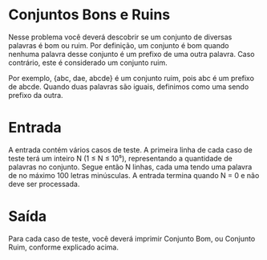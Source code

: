 # Conjuntos Bons e Ruins
Nesse problema você deverá descobrir se um conjunto de diversas palavras é bom ou ruim. Por definição, um conjunto é bom quando nenhuma palavra desse conjunto é um prefixo de uma outra palavra. Caso contrário, este é considerado um conjunto ruim.

Por exemplo, {abc, dae, abcde} é um conjunto ruim, pois abc é um prefixo de abcde. Quando duas palavras são iguais, definimos como uma sendo prefixo da outra.

# Entrada
A entrada contém vários casos de teste. A primeira linha de cada caso de teste terá um inteiro N (1 ≤ N ≤ 10⁵), representando a quantidade de palavras no conjunto. Segue então N linhas, cada uma tendo uma palavra de no máximo 100 letras minúsculas. A entrada termina quando N = 0 e não deve ser processada.

# Saída
Para cada caso de teste, você deverá imprimir Conjunto Bom, ou Conjunto Ruim, conforme explicado acima.
